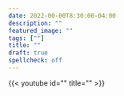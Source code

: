 ```yaml
---
date: 2022-00-00T8:30:00-04:00
description: ""
featured_image: ""
tags: [""]
title: ""
draft: true
spellcheck: off
---
```


{{< youtube id="" title="" >}}
